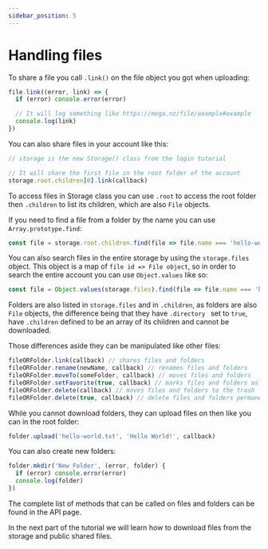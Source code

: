 ```yaml
---
sidebar_position: 5
---
```


# Handling files

To share a file you call `.link()` on the file object you got when uploading:

```js
file.link((error, link) => {
  if (error) console.error(error)

  // It will log something like https://mega.nz/file/example#example
  console.log(link)
})
```

You can also share files in your account like this:

```js
// storage is the new Storage() class from the login tutorial

// It will share the first file in the root folder of the account 
storage.root.children[0].link(callback)
```

To access files in Storage class you can use `.root` to access the root folder then `.children` to list its children, which are also `File` objects.

If you need to find a file from a folder by the name you can use `Array.prototype.find`:

```js
const file = storage.root.children.find(file => file.name === 'hello-world.txt')
```

You can also search files in the entire storage by using the `storage.files` object. This object is a map of `file id => File object`, so in order to search the entire account you can use `Object.values` like so:

```js
const file = Object.values(storage.files).find(file => file.name === 'hello-world.txt')
```

Folders are also listed in `storage.files` and in `.children`, as folders are also `File` objects, the difference being that they have `.directory ` set to `true`, have `.children` defined to be an array of its children and cannot be downloaded.

Those differences aside they can be manipulated like other files:

```js
fileORFolder.link(callback) // shares files and folders
fileORFolder.rename(newName, callback) // renames files and folders
fileORFolder.moveTo(someFolder, callback) // moves files and folders
fileORFolder.setFavorite(true, callback) // marks files and folders as favorites
fileORFolder.delete(callback) // moves files and folders to the trash
fileORFolder.delete(true, callback) // delete files and folders permanently 
```

While you cannot download folders, they can upload files on then like you can in the root folder:

```js
folder.upload('hello-world.txt', 'Hello World!', callback)
```

You can also create new folders:

```js
folder.mkdir('New Folder', (error, folder) {
  if (error) console.error(error)
  console.log(folder)
})
```

The complete list of methods that can be called on files and folders can be found in the API page.

In the next part of the tutorial we will learn how to download files from the storage and public shared files.
